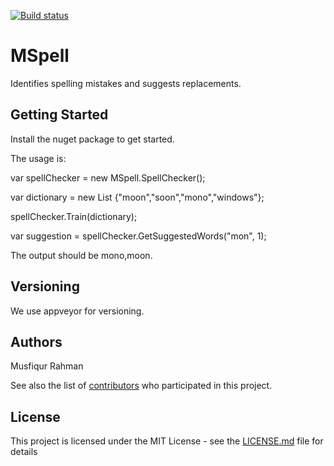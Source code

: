 [![Build status](https://ci.appveyor.com/api/projects/status/eoto2o84wgjysoil?svg=true)](https://ci.appveyor.com/project/Musfiqur01/mspell)

# MSpell
Identifies spelling mistakes and suggests replacements.

## Getting Started

Install the nuget package to get started.

The usage is:

var spellChecker = new MSpell.SpellChecker();

var dictionary = new List<string> {"moon","soon","mono","windows"};

spellChecker.Train(dictionary);
            
var suggestion = spellChecker.GetSuggestedWords("mon", 1);

The output should be mono,moon.


## Versioning

We use appveyor for versioning.

## Authors

Musfiqur Rahman

See also the list of [contributors](https://github.com/Musfiqur01/MSpell/graphs/contributors) who participated in this project.

## License

This project is licensed under the MIT License - see the [LICENSE.md](LICENSE.md) file for details

